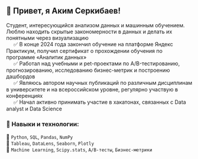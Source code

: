 ## 👋 Привет, я Аким Серкибаев!

Студент, интересующийся анализом данных и машинным обучением. Люблю находить скрытые закономерности в данных и делать их понятными через визуализацию <br>
&nbsp;&nbsp;&nbsp;&nbsp; ✅ В конце 2024 года закончил обучение на платформе Яндекс Практикум, получил сертификат о прохождении обучения по программе «Аналитик данных» <br>
&nbsp;&nbsp;&nbsp;&nbsp; ✅ Работал над учебными и pet-проектами по A/B-тестированию, прогнозированию, исследованию бизнес-метрик и построению дашбордов <br>
&nbsp;&nbsp;&nbsp;&nbsp; ✅ Являюсь автором научных публикаций по различным дисциплинам в университете и на всероссийском уровне, регулярно участвую в конференциях <br>
&nbsp;&nbsp;&nbsp;&nbsp; ✅ Начал активно принимать участие в хакатонах, связанных с Data analyst и Data Science <br>

### 🚀 Навыки и технологии:
🔹 `Python`, `SQL`, `Pandas`, `NumPy`  
🔹 `Tableau`, `DataLens`, `Seaborn`, `Plotly`  
🔹 `Machine Learning`, `Scipy.stats`, `A/B-тесты`, `Бизнес-метрики`
